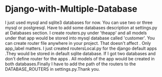 # Django-with-Multiple-Database

I just used mysql and sqlite3 databases for now. You can use two or three mysql or postgresql. Have to add some databases description at settings.py at Databases section. I create routers.py under 'theapp' and all models under that app would be stored into mysql database called 'customer'. You can create router file anywhere in your project. That doesn't affect . Only app_label matters. I just created routersLocal.py for the django default apps .They would be stored in default sqlite database. If I got two databases and don't define router for the apps . All models of the app would be created in both databases.Finally I have to add the path of the routers to the DATABASE_ROUTERS in settings.py.Thank you. 
